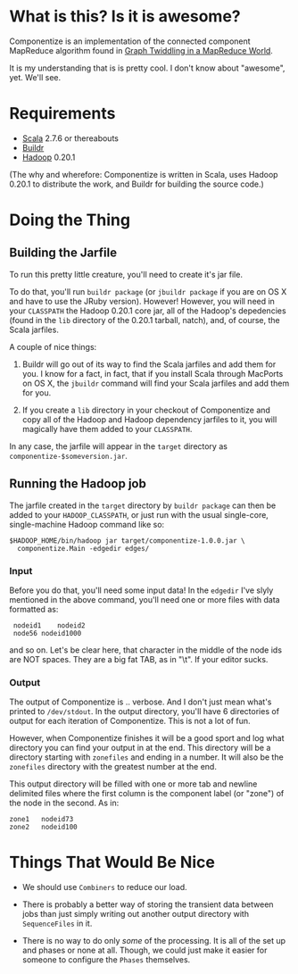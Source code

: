 # What is this? Is it is awesome?

Componentize is an implementation of the connected component MapReduce
algorithm found in [Graph Twiddling in a MapReduce
World](http://www2.computer.org/portal/web/csdl/doi/10.1109/MCSE.2009.120).

It is my understanding that is is pretty cool. I don't know about
"awesome", yet. We'll see.

# Requirements
* [Scala](http://www.scala-lang.org/) 2.7.6 or thereabouts
* [Buildr](http://buildr.apache.org/)
* [Hadoop](http://hadoop.apache.org/) 0.20.1

(The why and wherefore: Componentize is written in Scala, uses Hadoop
0.20.1 to distribute the work, and Buildr for building the source
code.)

# Doing the Thing

## Building the Jarfile
To run this pretty little creature, you'll need to create it's jar
file.


To do that, you'll run `buildr package` (or `jbuildr package` if you are on OS X and
have to use the JRuby version). However! However, you will need in
your `CLASSPATH` the Hadoop 0.20.1 core jar, all of the Hadoop's
depedencies (found in the `lib` directory of the 0.20.1 tarball,
natch), and, of course, the Scala jarfiles.

A couple of nice things: 

1. Buildr will go out of its way to find the
Scala jarfiles and add them for you. I know for a fact, in fact, that
if you install Scala through MacPorts on OS X, the `jbuildr` command
will find your Scala jarfiles and add them for you.

2. If you create a `lib` directory in your
checkout of Componentize and copy all of the Hadoop and Hadoop
dependency jarfiles to it, you will magically have them added to your
`CLASSPATH`.

In any case, the jarfile will appear in the `target` directory as
`componentize-$someversion.jar`. 

## Running the Hadoop job

The jarfile created in the `target` directory by `buildr package` can
then be added to your `HADOOP_CLASSPATH`, or just run with the usual
single-core, single-machine Hadoop command like so:

    $HADOOP_HOME/bin/hadoop jar target/componentize-1.0.0.jar \
      componentize.Main -edgedir edges/

### Input

Before you do that, you'll need some input data! In the `edgedir` I've
slyly mentioned in the above command, you'll need one or more files
with data formatted as:

     nodeid1	nodeid2
     node56	nodeid1000

and so on. Let's be clear here, that character in the middle of the
node ids are NOT spaces. They are a big fat TAB, as in "\t". If your
editor sucks.

### Output

The output of Componentize is .. verbose. And I don't just mean what's
printed to `/dev/stdout`. In the output directory, you'll have 6
directories of output for each iteration of Componentize. This is not
a lot of fun.

However, when Componentize finishes it will be a good sport and log
what directory you can find your output in at the end. This directory
will be a directory starting with `zonefiles` and ending in a
number. It will also be the `zonefiles` directory with the greatest
number at the end.

This output directory will be filled with one or more tab and newline
delimited files where the first column is the component label (or
"zone") of the node in the second. As in:

    zone1	nodeid73
    zone2	nodeid100

# Things That Would Be Nice

* We should use `Combiners` to reduce our load.

* There is probably a better way of storing the transient data between
  jobs than just simply writing out another output directory with
  `SequenceFiles` in it.

* There is no way to do only *some* of the processing. It is all of
  the set up and phases or none at all. Though, we could just make it
  easier for someone to configure the `Phases` themselves.
